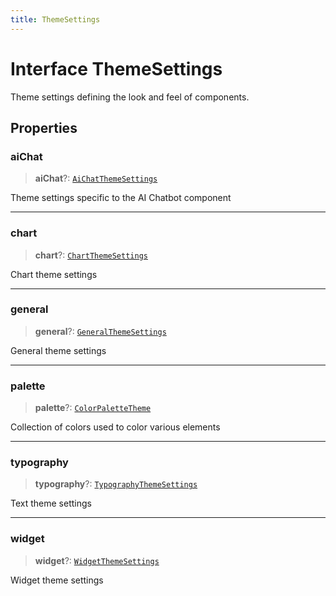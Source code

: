 ```yaml
---
title: ThemeSettings
---
```


# Interface ThemeSettings

Theme settings defining the look and feel of components.

## Properties

### aiChat

> **aiChat**?: [`AiChatThemeSettings`](interface.AiChatThemeSettings.md)

Theme settings specific to the AI Chatbot component

***

### chart

> **chart**?: [`ChartThemeSettings`](interface.ChartThemeSettings.md)

Chart theme settings

***

### general

> **general**?: [`GeneralThemeSettings`](interface.GeneralThemeSettings.md)

General theme settings

***

### palette

> **palette**?: [`ColorPaletteTheme`](../type-aliases/type-alias.ColorPaletteTheme.md)

Collection of colors used to color various elements

***

### typography

> **typography**?: [`TypographyThemeSettings`](interface.TypographyThemeSettings.md)

Text theme settings

***

### widget

> **widget**?: [`WidgetThemeSettings`](../type-aliases/type-alias.WidgetThemeSettings.md)

Widget theme settings
